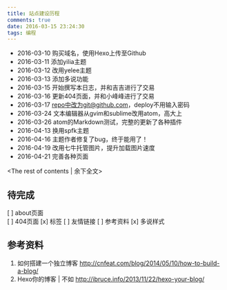 ```yaml
---
title: 站点建设历程
comments: true
date: 2016-03-15 23:24:30
tags: 编程
---
```

* 2016-03-10 购买域名，使用Hexo上传至Github
* 2016-03-11 添加yilia主题
* 2016-03-12 改用yelee主题
* 2016-03-13 添加多说功能
* 2016-03-15 开始撰写本日志，并和吉吉进行了交易
* 2016-03-16 更新404页面，并和小峰峰进行了交易
* 2016-03-17 repo中改为git@github.com，deploy不用输入密码
* 2016-03-24 文本编辑器从gvim和sublime改用atom，高大上
* 2016-03-26 atom的Markdown测试，完整的更新了各种插件
* 2016-04-13 换用spfk主题
* 2016-04-16 主题作者修复了bug，终于能用了！
* 2016-04-19 改用七牛托管图片，提升加载图片速度
* 2016-04-21 完善各种页面
<!-- more -->
<The rest of contents | 余下全文>

## 待完成
[ ] about页面  
[ ] 404页面
[x] 标签
[ ] 友情链接
[ ] 参考资料
[x] 多说样式

## 参考资料
1. 如何搭建一个独立博客
http://cnfeat.com/blog/2014/05/10/how-to-build-a-blog/
2. Hexo你的博客 | 不如
http://ibruce.info/2013/11/22/hexo-your-blog/
